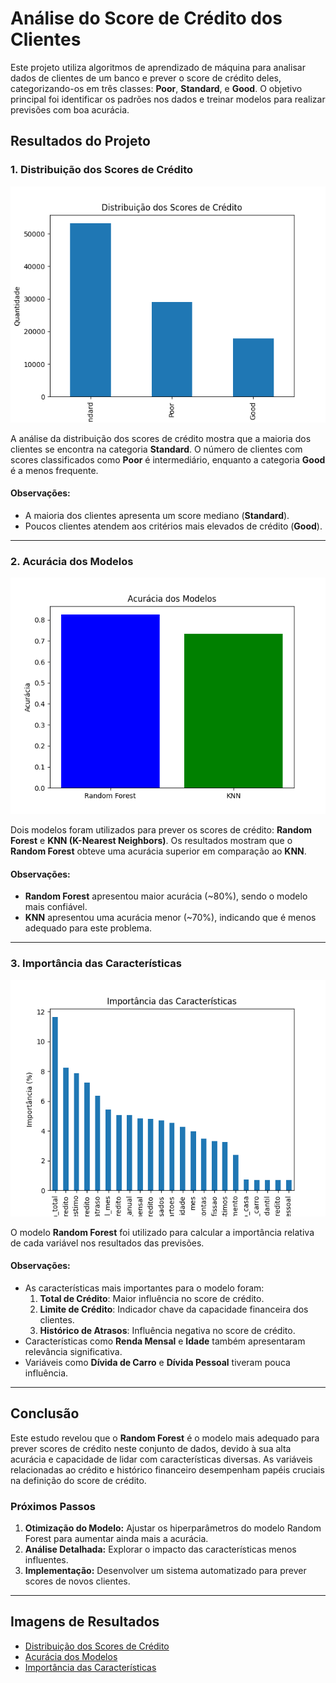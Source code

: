 # Análise do Score de Crédito dos Clientes

Este projeto utiliza algoritmos de aprendizado de máquina para analisar dados de clientes de um banco e prever o score de crédito deles, categorizando-os em três classes: **Poor**, **Standard**, e **Good**. O objetivo principal foi identificar os padrões nos dados e treinar modelos para realizar previsões com boa acurácia.

## Resultados do Projeto

### 1. Distribuição dos Scores de Crédito

![Distribuição dos Scores de Crédito](Figure_1.png)

A análise da distribuição dos scores de crédito mostra que a maioria dos clientes se encontra na categoria **Standard**. O número de clientes com scores classificados como **Poor** é intermediário, enquanto a categoria **Good** é a menos frequente.

#### Observações:
- A maioria dos clientes apresenta um score mediano (**Standard**).
- Poucos clientes atendem aos critérios mais elevados de crédito (**Good**).

---

### 2. Acurácia dos Modelos

![Acurácia dos Modelos](Figure_2.png)

Dois modelos foram utilizados para prever os scores de crédito: **Random Forest** e **KNN (K-Nearest Neighbors)**. Os resultados mostram que o **Random Forest** obteve uma acurácia superior em comparação ao **KNN**.

#### Observações:
- **Random Forest** apresentou maior acurácia (~80%), sendo o modelo mais confiável.
- **KNN** apresentou uma acurácia menor (~70%), indicando que é menos adequado para este problema.

---

### 3. Importância das Características

![Importância das Características](Figure_3.png)

O modelo **Random Forest** foi utilizado para calcular a importância relativa de cada variável nos resultados das previsões.

#### Observações:
- As características mais importantes para o modelo foram:
  1. **Total de Crédito**: Maior influência no score de crédito.
  2. **Limite de Crédito**: Indicador chave da capacidade financeira dos clientes.
  3. **Histórico de Atrasos**: Influência negativa no score de crédito.
- Características como **Renda Mensal** e **Idade** também apresentaram relevância significativa.
- Variáveis como **Dívida de Carro** e **Dívida Pessoal** tiveram pouca influência.

---

## Conclusão

Este estudo revelou que o **Random Forest** é o modelo mais adequado para prever scores de crédito neste conjunto de dados, devido à sua alta acurácia e capacidade de lidar com características diversas. As variáveis relacionadas ao crédito e histórico financeiro desempenham papéis cruciais na definição do score de crédito.

### Próximos Passos
1. **Otimização do Modelo:** Ajustar os hiperparâmetros do modelo Random Forest para aumentar ainda mais a acurácia.
2. **Análise Detalhada:** Explorar o impacto das características menos influentes.
3. **Implementação:** Desenvolver um sistema automatizado para prever scores de novos clientes.

---

## Imagens de Resultados
- [Distribuição dos Scores de Crédito](Figure_1.png)
- [Acurácia dos Modelos](Figure_2.png)
- [Importância das Características](Figure_3.png)
